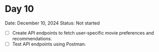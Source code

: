 # Day 10

Date: December 10, 2024
Status: Not started

- [ ]  Create API endpoints to fetch user-specific movie preferences and recommendations.
- [ ]  Test API endpoints using Postman.